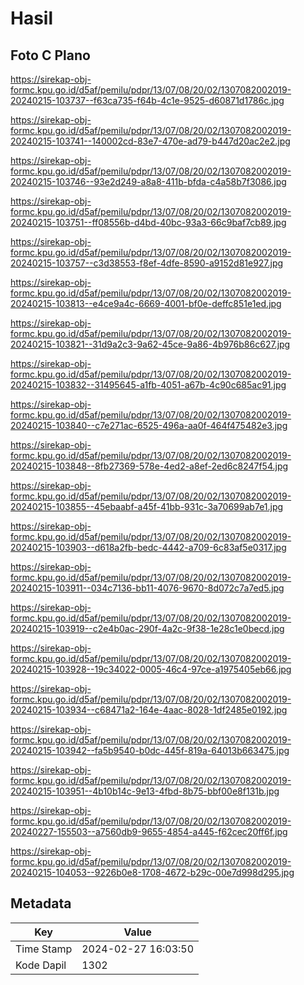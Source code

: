 # Hasil

## Foto C Plano

https://sirekap-obj-formc.kpu.go.id/d5af/pemilu/pdpr/13/07/08/20/02/1307082002019-20240215-103737--f63ca735-f64b-4c1e-9525-d60871d1786c.jpg

https://sirekap-obj-formc.kpu.go.id/d5af/pemilu/pdpr/13/07/08/20/02/1307082002019-20240215-103741--140002cd-83e7-470e-ad79-b447d20ac2e2.jpg

https://sirekap-obj-formc.kpu.go.id/d5af/pemilu/pdpr/13/07/08/20/02/1307082002019-20240215-103746--93e2d249-a8a8-411b-bfda-c4a58b7f3086.jpg

https://sirekap-obj-formc.kpu.go.id/d5af/pemilu/pdpr/13/07/08/20/02/1307082002019-20240215-103751--ff08556b-d4bd-40bc-93a3-66c9baf7cb89.jpg

https://sirekap-obj-formc.kpu.go.id/d5af/pemilu/pdpr/13/07/08/20/02/1307082002019-20240215-103757--c3d38553-f8ef-4dfe-8590-a9152d81e927.jpg

https://sirekap-obj-formc.kpu.go.id/d5af/pemilu/pdpr/13/07/08/20/02/1307082002019-20240215-103813--e4ce9a4c-6669-4001-bf0e-deffc851e1ed.jpg

https://sirekap-obj-formc.kpu.go.id/d5af/pemilu/pdpr/13/07/08/20/02/1307082002019-20240215-103821--31d9a2c3-9a62-45ce-9a86-4b976b86c627.jpg

https://sirekap-obj-formc.kpu.go.id/d5af/pemilu/pdpr/13/07/08/20/02/1307082002019-20240215-103832--31495645-a1fb-4051-a67b-4c90c685ac91.jpg

https://sirekap-obj-formc.kpu.go.id/d5af/pemilu/pdpr/13/07/08/20/02/1307082002019-20240215-103840--c7e271ac-6525-496a-aa0f-464f475482e3.jpg

https://sirekap-obj-formc.kpu.go.id/d5af/pemilu/pdpr/13/07/08/20/02/1307082002019-20240215-103848--8fb27369-578e-4ed2-a8ef-2ed6c8247f54.jpg

https://sirekap-obj-formc.kpu.go.id/d5af/pemilu/pdpr/13/07/08/20/02/1307082002019-20240215-103855--45ebaabf-a45f-41bb-931c-3a70699ab7e1.jpg

https://sirekap-obj-formc.kpu.go.id/d5af/pemilu/pdpr/13/07/08/20/02/1307082002019-20240215-103903--d618a2fb-bedc-4442-a709-6c83af5e0317.jpg

https://sirekap-obj-formc.kpu.go.id/d5af/pemilu/pdpr/13/07/08/20/02/1307082002019-20240215-103911--034c7136-bb11-4076-9670-8d072c7a7ed5.jpg

https://sirekap-obj-formc.kpu.go.id/d5af/pemilu/pdpr/13/07/08/20/02/1307082002019-20240215-103919--c2e4b0ac-290f-4a2c-9f38-1e28c1e0becd.jpg

https://sirekap-obj-formc.kpu.go.id/d5af/pemilu/pdpr/13/07/08/20/02/1307082002019-20240215-103928--19c34022-0005-46c4-97ce-a1975405eb66.jpg

https://sirekap-obj-formc.kpu.go.id/d5af/pemilu/pdpr/13/07/08/20/02/1307082002019-20240215-103934--c68471a2-164e-4aac-8028-1df2485e0192.jpg

https://sirekap-obj-formc.kpu.go.id/d5af/pemilu/pdpr/13/07/08/20/02/1307082002019-20240215-103942--fa5b9540-b0dc-445f-819a-64013b663475.jpg

https://sirekap-obj-formc.kpu.go.id/d5af/pemilu/pdpr/13/07/08/20/02/1307082002019-20240215-103951--4b10b14c-9e13-4fbd-8b75-bbf00e8f131b.jpg

https://sirekap-obj-formc.kpu.go.id/d5af/pemilu/pdpr/13/07/08/20/02/1307082002019-20240227-155503--a7560db9-9655-4854-a445-f62cec20ff6f.jpg

https://sirekap-obj-formc.kpu.go.id/d5af/pemilu/pdpr/13/07/08/20/02/1307082002019-20240215-104053--9226b0e8-1708-4672-b29c-00e7d998d295.jpg


## Metadata

| Key        | Value               |
| ---------- | ------------------- |
| Time Stamp | 2024-02-27 16:03:50 |
| Kode Dapil | 1302                |



